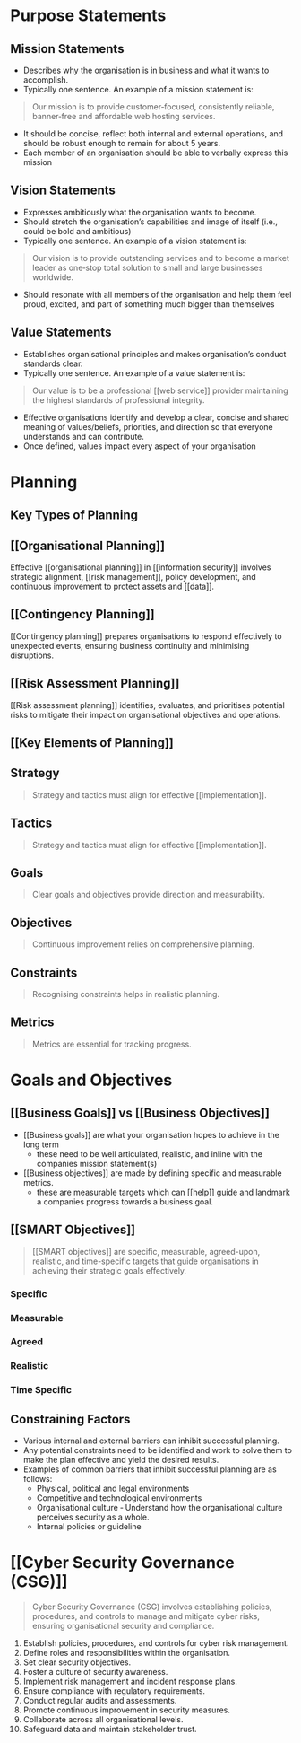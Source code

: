 # Purpose Statements
## Mission Statements
- Describes why the organisation is in business and what it wants to accomplish.
- Typically one sentence. An example of a mission statement is:
> Our mission is to provide customer‐focused, consistently reliable, banner‐free and affordable web hosting services.
- It should be concise, reflect both internal and external operations, and should be robust enough to remain for about 5 years.
- Each member of an organisation should be able to verbally express this mission
## Vision Statements
 - Expresses ambitiously what the organisation wants to become.
 - Should stretch the organisation’s capabilities and image of itself (i.e., could be bold and ambitious)
 - Typically one sentence. An example of a vision statement is:
> Our vision is to provide outstanding services and to become a market leader as one‐stop total solution to small and large businesses worldwide.
 - Should resonate with all members of the organisation and help them feel proud, excited, and part of something much bigger than themselves
## Value Statements
 - Establishes organisational principles and makes organisation’s conduct standards clear.
 - Typically one sentence. An example of a value statement is:
> Our value is to be a professional [[web service]] provider maintaining the highest standards of professional integrity.
 - Effective organisations identify and develop a clear, concise and shared meaning of values/beliefs, priorities, and direction so that everyone understands and can contribute.
 - Once defined, values impact every aspect of your organisation

# Planning
## Key Types of Planning
## [[Organisational Planning]]
Effective [[organisational planning]] in [[information security]] involves strategic alignment, [[risk management]], policy development, and continuous improvement to protect assets and [[data]].
## [[Contingency Planning]]
[[Contingency planning]] prepares organisations to respond effectively to unexpected events, ensuring business continuity and minimising disruptions.
## [[Risk Assessment Planning]]
[[Risk assessment planning]] identifies, evaluates, and prioritises potential risks to mitigate their impact on organisational objectives and operations.
## [[Key Elements of Planning]]

## Strategy
> Strategy and tactics must align for effective [[implementation]].
## Tactics
> Strategy and tactics must align for effective [[implementation]].
## Goals
> Clear goals and objectives provide direction and measurability.
## Objectives
> Continuous improvement relies on comprehensive planning.
## Constraints
> Recognising constraints helps in realistic planning.
## Metrics
> Metrics are essential for tracking progress.

# Goals and Objectives
## [[Business Goals]] vs [[Business Objectives]]
- [[Business goals]] are what your organisation hopes to achieve in the long term
	- these need to be well articulated, realistic, and inline with the companies mission statement(s)
- [[Business objectives]] are made by defining specific and measurable metrics.
	- these are measurable targets which can [[help]] guide and landmark a companies progress towards a business goal. 

## [[SMART Objectives]]
> [[SMART objectives]] are specific, measurable, agreed-upon, realistic, and time-specific targets that guide organisations in achieving their strategic goals effectively.
### **S**pecific
### **M**easurable
### **A**greed
### **R**ealistic 
### **T**ime Specific

## Constraining Factors
- Various internal and external barriers can inhibit successful planning.
- Any potential constraints need to be identified and work to solve them to make the plan effective and yield the desired results.
- Examples of common barriers that inhibit successful planning are as follows:
	- Physical, political and legal environments
	- Competitive and technological environments
	- Organisational culture ‐ Understand how the organisational culture perceives security as a whole.
	- Internal policies or guideline

# [[Cyber Security Governance (CSG)]]
> Cyber Security Governance (CSG) involves establishing policies, procedures, and controls to manage and mitigate cyber risks, ensuring organisational security and compliance.
1. Establish policies, procedures, and controls for cyber risk management.
2. Define roles and responsibilities within the organisation.
3. Set clear security objectives.
4. Foster a culture of security awareness.
5. Implement risk management and incident response plans.
6. Ensure compliance with regulatory requirements.
7. Conduct regular audits and assessments.
8. Promote continuous improvement in security measures.
9. Collaborate across all organisational levels.
10. Safeguard data and maintain stakeholder trust.